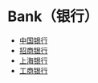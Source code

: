 # Bank（银行）

* [中国银行](boc/README.md)
* [招商银行](cmbchina/README.md)
* [上海银行](bosc/README.md)
* [工商银行](icbc/README.md)

